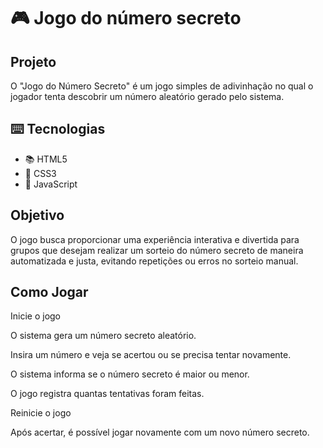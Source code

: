 <h1>🎮 Jogo do número secreto</h1>

<h2> Projeto</h2>
<p> O "Jogo do Número Secreto" é um jogo simples de adivinhação no qual o jogador tenta descobrir um número aleatório gerado pelo sistema. </p>

## ⌨️ Tecnologias
- 📚 HTML5
- 🎨 CSS3
- 📜 JavaScript

## Objetivo
<p>  O jogo busca proporcionar uma experiência interativa e divertida para grupos que desejam realizar um sorteio do número secreto de maneira automatizada e justa, evitando repetições ou erros no sorteio manual.</p>

## Como Jogar
<p>Inicie o jogo

O sistema gera um número secreto aleatório.

Insira um número e veja se acertou ou se precisa tentar novamente.

O sistema informa se o número secreto é maior ou menor.

O jogo registra quantas tentativas foram feitas.

Reinicie o jogo

Após acertar, é possível jogar novamente com um novo número secreto.
</p>
